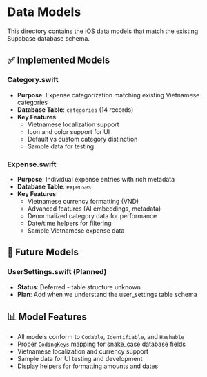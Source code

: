 # Data Models

This directory contains the iOS data models that match the existing Supabase database schema.

## ✅ Implemented Models

### Category.swift
- **Purpose**: Expense categorization matching existing Vietnamese categories
- **Database Table**: `categories` (14 records)
- **Key Features**:
  - Vietnamese localization support
  - Icon and color support for UI
  - Default vs custom category distinction
  - Sample data for testing

### Expense.swift  
- **Purpose**: Individual expense entries with rich metadata
- **Database Table**: `expenses`
- **Key Features**:
  - Vietnamese currency formatting (VND)
  - Advanced features (AI embeddings, metadata)
  - Denormalized category data for performance
  - Date/time helpers for filtering
  - Sample Vietnamese expense data

## 🔄 Future Models

### UserSettings.swift (Planned)
- **Status**: Deferred - table structure unknown
- **Plan**: Add when we understand the user_settings table schema

## 📊 Model Features

- All models conform to `Codable`, `Identifiable`, and `Hashable`
- Proper `CodingKeys` mapping for snake_case database fields
- Vietnamese localization and currency support
- Sample data for UI testing and development
- Display helpers for formatting amounts and dates